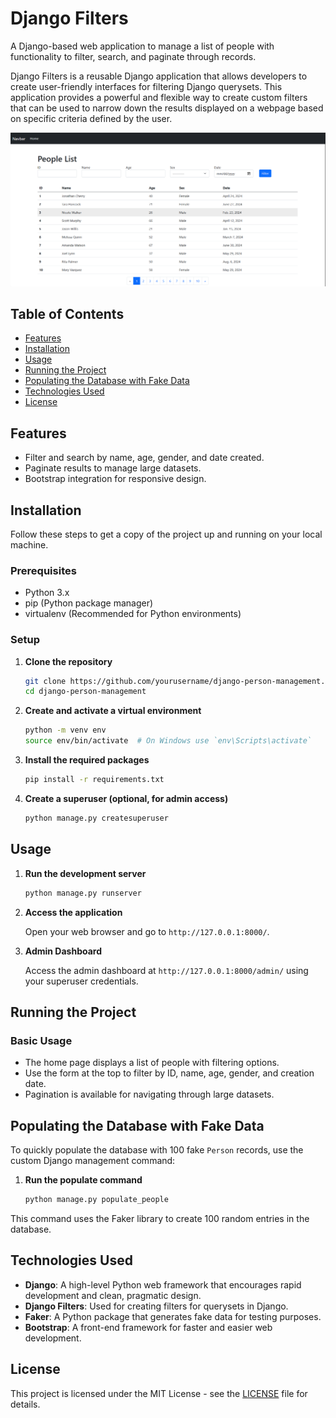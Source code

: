 # Django Filters

A Django-based web application to manage a list of people with functionality to filter, search, and paginate through records.

Django Filters is a reusable Django application that allows developers to create user-friendly interfaces for filtering Django querysets. This application provides a powerful and flexible way to create custom filters that can be used to narrow down the results displayed on a webpage based on specific criteria defined by the user.

![Django Filters Snapshot](https://github.com/AflaxCade/Django-Filters/blob/main/Screenshot.PNG)

## Table of Contents

- [Features](#features)
- [Installation](#installation)
- [Usage](#usage)
- [Running the Project](#running-the-project)
- [Populating the Database with Fake Data](#populating-the-database-with-fake-data)
- [Technologies Used](#technologies-used)
- [License](#license)

## Features

- Filter and search by name, age, gender, and date created.
- Paginate results to manage large datasets.
- Bootstrap integration for responsive design.

## Installation

Follow these steps to get a copy of the project up and running on your local machine.

### Prerequisites

- Python 3.x
- pip (Python package manager)
- virtualenv (Recommended for Python environments)

### Setup

1. **Clone the repository**

    ```bash
    git clone https://github.com/yourusername/django-person-management.git
    cd django-person-management
    ```

2. **Create and activate a virtual environment**

    ```bash
    python -m venv env
    source env/bin/activate  # On Windows use `env\Scripts\activate`
    ```

3. **Install the required packages**

    ```bash
    pip install -r requirements.txt
    ```

4. **Create a superuser (optional, for admin access)**

    ```bash
    python manage.py createsuperuser
    ```

## Usage

1. **Run the development server**

    ```bash
    python manage.py runserver
    ```

2. **Access the application**

    Open your web browser and go to `http://127.0.0.1:8000/`.

3. **Admin Dashboard**

    Access the admin dashboard at `http://127.0.0.1:8000/admin/` using your superuser credentials.

## Running the Project

### Basic Usage

- The home page displays a list of people with filtering options.
- Use the form at the top to filter by ID, name, age, gender, and creation date.
- Pagination is available for navigating through large datasets.

## Populating the Database with Fake Data

To quickly populate the database with 100 fake `Person` records, use the custom Django management command:

1. **Run the populate command**

    ```bash
    python manage.py populate_people
    ```

This command uses the Faker library to create 100 random entries in the database.

## Technologies Used

- **Django**: A high-level Python web framework that encourages rapid development and clean, pragmatic design.
- **Django Filters**: Used for creating filters for querysets in Django.
- **Faker**: A Python package that generates fake data for testing purposes.
- **Bootstrap**: A front-end framework for faster and easier web development.

## License

This project is licensed under the MIT License - see the [LICENSE](LICENSE) file for details.
